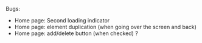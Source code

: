 Bugs:
 - Home page: Second loading indicator
 - Home page: element duplication (when going over the screen and back)
 - Home page: add/delete button (when checked) ?